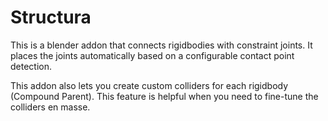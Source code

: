 # Structura
This is a blender addon that connects rigidbodies with constraint joints. It places the joints automatically based on a configurable contact point detection.

This addon also lets you create custom colliders for each rigidbody (Compound Parent). This feature is helpful when you need to fine-tune the colliders en masse.
